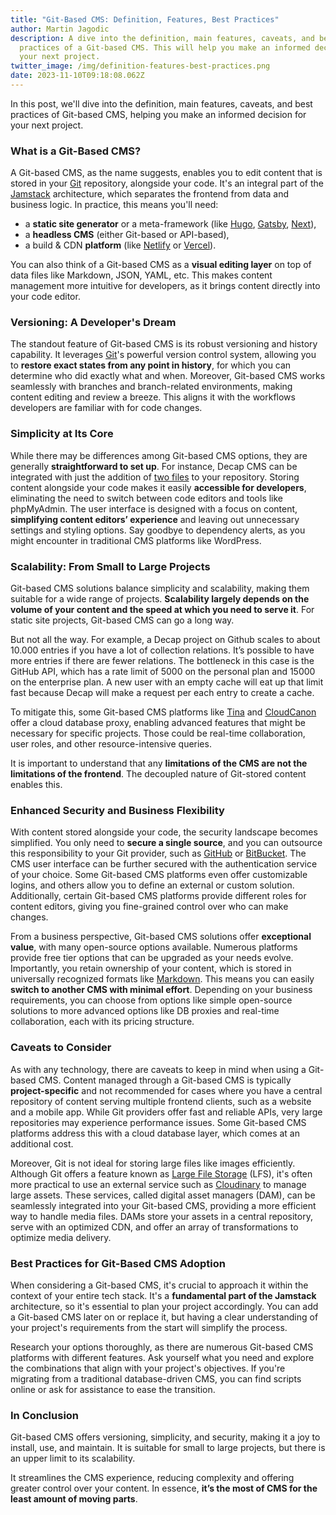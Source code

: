 ```yaml
---
title: "Git-Based CMS: Definition, Features, Best Practices"
author: Martin Jagodic
description: A dive into the definition, main features, caveats, and best
  practices of a Git-based CMS. This will help you make an informed decision for
  your next project.
twitter_image: /img/definition-features-best-practices.png
date: 2023-11-10T09:18:08.062Z
---
```

In this post, we'll dive into the definition, main features, caveats, and best practices of Git-based CMS, helping you make an informed decision for your next project.

### What is a Git-Based CMS?

A Git-based CMS, as the name suggests, enables you to edit content that is stored in your [Git](https://git-scm.com/) repository, alongside your code. It's an integral part of the [Jamstack](https://jamstack.org/what-is-jamstack/) architecture, which separates the frontend from data and business logic. In practice, this means you'll need:

* a **static site generator** or a meta-framework (like [Hugo](https://gohugo.io/), [Gatsby](https://www.gatsbyjs.com/), [Next](https://nextjs.org/)),
* a **headless CMS** (either Git-based or API-based),
* a build & CDN **platform** (like [Netlify](https://www.netlify.com/) or [Vercel](https://vercel.com/)).

You can also think of a Git-based CMS as a **visual editing layer** on top of data files like Markdown, JSON, YAML, etc. This makes content management more intuitive for developers, as it brings content directly into your code editor.

### Versioning: A Developer's Dream

The standout feature of Git-based CMS is its robust versioning and history capability. It leverages [Git](https://git-scm.com/)'s powerful version control system, allowing you to **restore exact states from any point in history**, for which you can determine who did exactly what and when. Moreover, Git-based CMS works seamlessly with branches and branch-related environments, making content editing and review a breeze. This aligns it with the workflows developers are familiar with for code changes.

### Simplicity at Its Core

While there may be differences among Git-based CMS options, they are generally **straightforward to set up**. For instance, Decap CMS can be integrated with just the addition of [two files](https://decapcms.org/docs/add-to-your-site/) to your repository. Storing content alongside your code makes it easily **accessible for developers**, eliminating the need to switch between code editors and tools like phpMyAdmin. The user interface is designed with a focus on content, **simplifying content editors’ experience** and leaving out unnecessary settings and styling options. Say goodbye to dependency alerts, as you might encounter in traditional CMS platforms like WordPress.

### Scalability: From Small to Large Projects

Git-based CMS solutions balance simplicity and scalability, making them suitable for a wide range of projects. **Scalability largely depends on the volume of your content and the speed at which you need to serve it**. For static site projects, Git-based CMS can go a long way.

But not all the way. For example, a Decap project on Github scales to about 10.000 entries if you have a lot of collection relations. It’s possible to have more entries if there are fewer relations. The bottleneck in this case is the GitHub API, which has a rate limit of 5000 on the personal plan and 15000 on the enterprise plan. A new user with an empty cache will eat up that limit fast because Decap will make a request per each entry to create a cache.

To mitigate this, some Git-based CMS platforms like [Tina](https://tina.io/) and [CloudCanon](https://cloudcannon.com/) offer a cloud database proxy, enabling advanced features that might be necessary for specific projects. Those could be real-time collaboration, user roles, and other resource-intensive queries.

It is important to understand that any **limitations of the CMS are not the limitations of the frontend**. The decoupled nature of Git-stored content enables this.

### Enhanced Security and Business Flexibility

With content stored alongside your code, the security landscape becomes simplified. You only need to **secure a single source**, and you can outsource this responsibility to your Git provider, such as [GitHub](https://github.com/) or [BitBucket](https://bitbucket.org/product). The CMS user interface can be further secured with the authentication service of your choice. Some Git-based CMS platforms even offer customizable logins, and others allow you to define an external or custom solution. Additionally, certain Git-based CMS platforms provide different roles for content editors, giving you fine-grained control over who can make changes.

From a business perspective, Git-based CMS solutions offer **exceptional value**, with many open-source options available. Numerous platforms provide free tier options that can be upgraded as your needs evolve. Importantly, you retain ownership of your content, which is stored in universally recognized formats like [Markdown](https://en.wikipedia.org/wiki/Markdown). This means you can easily **switch to another CMS with minimal effort**. Depending on your business requirements, you can choose from options like simple open-source solutions to more advanced options like DB proxies and real-time collaboration, each with its pricing structure.

### Caveats to Consider

As with any technology, there are caveats to keep in mind when using a Git-based CMS. Content managed through a Git-based CMS is typically **project-specific** and not recommended for cases where you have a central repository of content serving multiple frontend clients, such as a website and a mobile app. While Git providers offer fast and reliable APIs, very large repositories may experience performance issues. Some Git-based CMS platforms address this with a cloud database layer, which comes at an additional cost.

Moreover, Git is not ideal for storing large files like images efficiently. Although Git offers a feature known as [Large File Storage](https://git-lfs.com/) (LFS), it's often more practical to use an external service such as [Cloudinary](https://cloudinary.com/) to manage large assets. These services, called digital asset managers (DAM), can be seamlessly integrated into your Git-based CMS, providing a more efficient way to handle media files. DAMs store your assets in a central repository, serve with an optimized CDN, and offer an array of transformations to optimize media delivery.

### Best Practices for Git-Based CMS Adoption

When considering a Git-based CMS, it's crucial to approach it within the context of your entire tech stack. It's a **fundamental part of the Jamstack** architecture, so it's essential to plan your project accordingly. You can add a Git-based CMS later on or replace it, but having a clear understanding of your project's requirements from the start will simplify the process.

Research your options thoroughly, as there are numerous Git-based CMS platforms with different features. Ask yourself what you need and explore the combinations that align with your project's objectives. If you're migrating from a traditional database-driven CMS, you can find scripts online or ask for assistance to ease the transition.

### In Conclusion

Git-based CMS offers versioning, simplicity, and security, making it a joy to install, use, and maintain. It is suitable for small to large projects, but there is an upper limit to its scalability.

It streamlines the CMS experience, reducing complexity and offering greater control over your content. In essence, **it’s the most of CMS for the least amount of moving parts**.